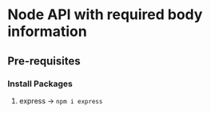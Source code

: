 # Node API with required body information

## Pre-requisites

### Install Packages
1. express -> `npm i express`

